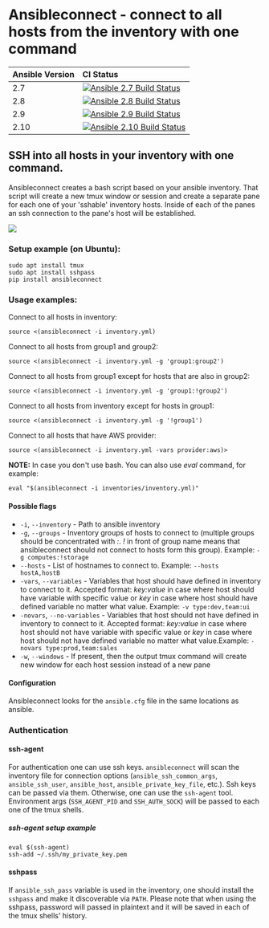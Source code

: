 # Ansibleconnect - connect to all hosts from the inventory with one command


Ansible Version | CI Status
---------|:---------
2.7    | [![Ansible 2.7 Build Status](https://travis-ci.com/psykulsk/ansibleconnect.svg?branch=master&&env=USED_ANSIBLE_VERSION=2.7)](https://travis-ci.com/psykulsk/ansibleconnect)
2.8    | [![Ansible 2.8 Build Status](https://travis-ci.com/psykulsk/ansibleconnect.svg?branch=master&&env=USED_ANSIBLE_VERSION=2.8)](https://travis-ci.com/psykulsk/ansibleconnect)
2.9    | [![Ansible 2.9 Build Status](https://travis-ci.com/psykulsk/ansibleconnect.svg?branch=master&&env=USED_ANSIBLE_VERSION=2.9)](https://travis-ci.com/psykulsk/ansibleconnect)
2.10    | [![Ansible 2.10 Build Status](https://travis-ci.com/psykulsk/ansibleconnect.svg?branch=master&&env=USED_ANSIBLE_VERSION=2.10)](https://travis-ci.com/psykulsk/ansibleconnect)


## SSH into all hosts in your inventory with one command.

Ansibleconnect creates a bash script based on your ansible inventory.
That script will create a new tmux window or session and create a separate pane
for each one of your 'sshable' inventory hosts. Inside of each of the
panes an ssh connection to the pane's host will be established.

![](doc/demo.gif)

### Setup example (on Ubuntu):
```
sudo apt install tmux
sudo apt install sshpass
pip install ansibleconnect
```

### Usage examples:

Connect to all hosts in inventory:
```
source <(ansibleconnect -i inventory.yml)
```

Connect to all hosts from group1 and group2:
```
source <(ansibleconnect -i inventory.yml -g 'group1:group2')
```

Connect to all hosts from group1 except for hosts that are also in group2:
```
source <(ansibleconnect -i inventory.yml -g 'group1:!group2')
```

Connect to all hosts from inventory except for hosts in group1:
```
source <(ansibleconnect -i inventory.yml -g '!group1')
```

Connect to all hosts that have AWS provider:
```
source <(ansibleconnect -i inventory.yml -vars provider:aws)>
```

**NOTE:** In case you don't use bash. You can also use *eval* command, for example:
```
eval "$(ansibleconnect -i inventories/inventory.yml)"
```

#### Possible flags

* `-i`, `--inventory` - Path to ansible inventory
* `-g`, `--groups` - Inventory groups of hosts to connect to (multiple groups should be concentrated with *:*. *!* in front of group name means that ansibleconnect should not connect to hosts form this group). Example: `-g computes:!storage`
* `--hosts` - List of hostnames to connect to. Example: `--hosts hostA,hostB`
* `-vars`, `--variables` - Variables that host should have defined in inventory to connect to it. Accepted format: *key:value* in case where host should have variable with specific value or *key* in case where host should have defined variable no matter what value. Example: `-v type:dev,team:ui`
* `-novars`, `--no-variables` - Variables that host should not have defined in inventory to connect to it. Accepted format: *key:value* in case where host should not have variable with specific value or *key* in case where host should not have defined variable no matter what value.Example: `-novars type:prod,team:sales`
* `-w`, `--windows` - If present, then the output tmux command will create new window for each host session instead of a new pane

#### Configuration

Ansibleconnect looks for the `ansible.cfg` file in the same locations as ansible. 

### Authentication


#### ssh-agent

For authentication one can use ssh keys. `ansibleconnect` will scan the inventory file for connection options (`ansible_ssh_common_args`, `ansible_ssh_user`, `ansible_host`, `ansible_private_key_file`, etc.). Ssh keys can be passed via them. Otherwise, one can use the `ssh-agent` tool. Environment args (`SSH_AGENT_PID` and `SSH_AUTH_SOCK`) will be passed to each one of the tmux shells.

##### ssh-agent setup example
```
eval $(ssh-agent)
ssh-add ~/.ssh/my_private_key.pem
```

#### sshpass

If `ansible_ssh_pass` variable is used in the inventory, one should install the `sshpass` and make it discoverable via `PATH`. Please note that when using the sshpass, password will passed in plaintext and it will be saved in each of the tmux shells' history.
